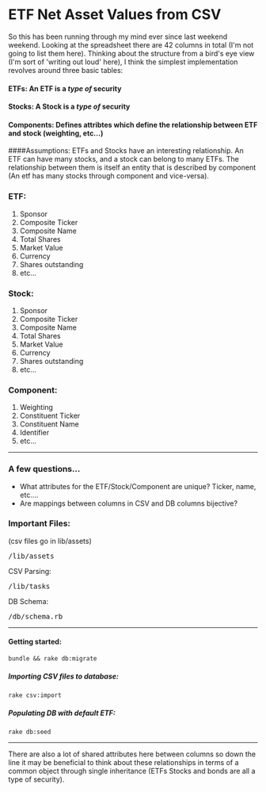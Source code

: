 ETF Net Asset Values from CSV
================================

So this has been running through my mind ever since last weekend weekend. Looking at the spreadsheet there are 42 columns
in total (I'm not going to list them here). Thinking about the structure from a bird's eye view (I'm sort of 'writing out
loud' here), I think the simplest implementation revolves around three basic tables:


#### ETFs: An ETF is a *type of* security
#### Stocks: A Stock is a *type of* security
#### Components: Defines attribtes which define the relationship between ETF and stock (weighting, etc...)

####Assumptions:
ETFs and Stocks have an interesting relationship. An ETF can have many stocks, and a stock can belong to many ETFs. The
relationship between them is itself an entity that is described by component (An etf has many stocks through component and vice-versa).

### ETF:
  1. Sponsor
  2. Composite Ticker
  4. Composite Name
  5. Total Shares
  7. Market Value
  8. Currency
  9. Shares outstanding
  10. etc...

### Stock:
  1. Sponsor
  2. Composite Ticker
  4. Composite Name
  5. Total Shares
  7. Market Value
  8. Currency
  9. Shares outstanding
  10. etc...

### Component:
  1. Weighting
  2. Constituent Ticker
  3. Constituent Name
  4. Identifier
  5. etc...


---

### A few questions...
  - What attributes for the ETF/Stock/Component are unique? Ticker, name, etc....
  - Are mappings between columns in CSV and DB columns bijective?

### Important Files:
 (csv files go in lib/assets)
 <pre>/lib/assets</pre> 
 CSV Parsing:
 <pre>/lib/tasks</pre>
 DB Schema:
 <pre>/db/schema.rb</pre>

---

#### Getting started:
```bundle && rake db:migrate```

##### Importing CSV files to database:
```rake csv:import```

##### Populating DB with default ETF:
```rake db:seed```

----

There are also a lot of shared attributes here between columns so down the line it may be beneficial to think about
these relationships in terms of a common object through single inheritance (ETFs Stocks and bonds are all a type of security).
